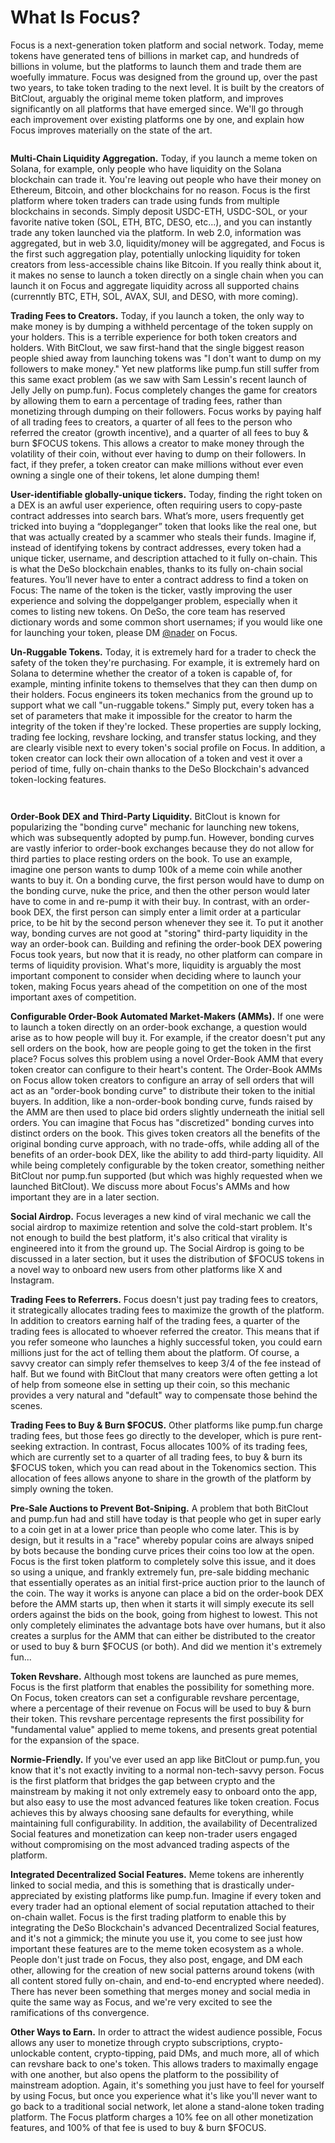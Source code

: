 # What Is Focus?

Focus is a next-generation token platform and social network. Today, meme tokens have generated tens of billions in market cap, and hundreds of billions in volume, but the platforms to launch them and trade them are woefully immature. Focus was designed from the ground up, over the past two years, to take token trading to the next level. It is built by the creators of BitClout, arguably the original meme token platform, and improves significantly on all platforms that have emerged since. We'll go through each improvement over existing platforms one by one, and explain how Focus improves materially on the state of the art.

<figure><img src="https://lh7-rt.googleusercontent.com/docsz/AD_4nXdtElfo_Q9pACePRpcwCR3bzpGCyOM3G1kSL-9ur85GbrF38PZzgB2jqTBxKifwx2W9Q7k5z1sOof9uaSokW5QUUyYMjYIIU8zg9LlclTH_ox-JaPZhiCAnsGQm5MybX5GA05tnvw?key=0P_5h4lc0AvHuJMCOd-Jug3Z" alt=""><figcaption></figcaption></figure>

**Multi-Chain Liquidity Aggregation.** Today, if you launch a meme token on Solana, for example, only people who have liquidity on the Solana blockchain can trade it. You're leaving out people who have their money on Ethereum, Bitcoin, and other blockchains for no reason. Focus is the first platform where token traders can trade using funds from multiple blockchains in seconds. Simply deposit USDC-ETH, USDC-SOL, or your favorite native token (SOL, ETH, BTC, DESO, etc...), and you can instantly trade any token launched via the platform. In web 2.0, information was aggregated, but in web 3.0, liquidity/money will be aggregated, and Focus is the first such aggregation play, potentially unlocking liquidity for token creators from less-accessible chains like Bitcoin. If you really think about it, it makes no sense to launch a token directly on a single chain when you can launch it on Focus and aggregate liquidity across all supported chains (currenntly BTC, ETH, SOL, AVAX, SUI, and DESO, with more coming).

**Trading Fees to Creators.** Today, if you launch a token, the only way to make money is by dumping a withheld percentage of the token supply on your holders. This is a terrible experience for both token creators and holders. With BitClout, we saw first-hand that the single biggest reason people shied away from launching tokens was "I don't want to dump on my followers to make money." Yet new platforms like pump.fun still suffer from this same exact problem (as we saw with Sam Lessin's recent launch of Jelly Jelly on pump.fun). Focus completely changes the game for creators by allowing them to earn a percentage of trading fees, rather than monetizing through dumping on their followers. Focus works by paying half of all trading fees to creators, a quarter of all fees to the person who referred the creator (growth incentive), and a quarter of all fees to buy & burn $FOCUS tokens. This allows a creator to make money through the volatility of their coin, without ever having to dump on their followers. In fact, if they prefer, a token creator can make millions without ever even owning a single one of their tokens, let alone dumping them!

**User-identifiable globally-unique tickers.** Today, finding the right token on a DEX is an awful user experience, often requiring users to copy-paste contract addresses into search bars. What’s more, users frequently get tricked into buying a “doppleganger” token that looks like the real one, but that was actually created by a scammer who steals their funds. Imagine if, instead of identifying tokens by contract addresses, every token had a unique ticker, username, and description attached to it fully on-chain. This is what the DeSo blockchain enables, thanks to its fully on-chain social features. You’ll never have to enter a contract address to find a token on Focus: The name of the token is the ticker, vastly improving the user experience and solving the doppelganger problem, especially when it comes to listing new tokens. On DeSo, the core team has reserved dictionary words and some common short usernames; if you would like one for launching your token, please DM [@nader](https://focus.xyz/nader) on Focus.

**Un-Ruggable Tokens.** Today, it is extremely hard for a trader to check the safety of the token they're purchasing. For example, it is extremely hard on Solana to determine whether the creator of a token is capable of, for example, minting infinite tokens to themselves that they can then dump on their holders. Focus engineers its token mechanics from the ground up to support what we call "un-ruggable tokens." Simply put, every token has a set of parameters that make it impossible for the creator to harm the integrity of the token if they're locked. These properties are supply locking, trading fee locking, revshare locking, and transfer status locking, and they are clearly visible next to every token's social profile on Focus. In addition, a token creator can lock their own allocation of a token and vest it over a period of time, fully on-chain thanks to the DeSo Blockchain's advanced token-locking features.

<figure><img src="https://lh7-rt.googleusercontent.com/docsz/AD_4nXcNX69ImBB6H9ZNNq1-XHWqkILZChXd7TAbcRm2PmGK6TMLGiYc5BP3EyI23-mzHH8neogXq5mI4UFoEggXQxDuNo-6kLTo0Nzft9j8RvxVCtBzqGW-08kuucnC0qnHqtWBPq_exA?key=0P_5h4lc0AvHuJMCOd-Jug3Z" alt=""><figcaption></figcaption></figure>

<figure><img src="https://lh7-rt.googleusercontent.com/docsz/AD_4nXdoOsxvuuciDkbGzJ6ZVZ_CnjeoNHG0aGfd9r5NoZWqivCEmp0sGY7v4b-0YGUyrCd22tqyvZsmP3UVdPP6mmJ8zwBVShXslq76YYbQ7UTBrnvm3H33rPsQ4HzcTk97Hq8_iJeX8w?key=0P_5h4lc0AvHuJMCOd-Jug3Z" alt=""><figcaption></figcaption></figure>

**Order-Book DEX and Third-Party Liquidity.** BitClout is known for popularizing the "bonding curve" mechanic for launching new tokens, which was subsequently adopted by pump.fun. However, bonding curves are vastly inferior to order-book exchanges because they do not allow for third parties to place resting orders on the book. To use an example, imagine one person wants to dump 100k of a meme coin while another wants to buy it. On a bonding curve, the first person would have to dump on the bonding curve, nuke the price, and then the other person would later have to come in and re-pump it with their buy. In contrast, with an order-book DEX, the first person can simply enter a limit order at a particular price, to be hit by the second person whenever they see it. To put it another way, bonding curves are not good at "storing" third-party liquidity in the way an order-book can. Building and refining the order-book DEX powering Focus took years, but now that it is ready, no other platform can compare in terms of liquidity provision. What's more, liquidity is arguably the most important component to consider when deciding where to launch your token, making Focus years ahead of the competition on one of the most important axes of competition.

**Configurable Order-Book Automated Market-Makers (AMMs).** If one were to launch a token directly on an order-book exchange, a question would arise as to how people will buy it. For example, if the creator doesn't put any sell orders on the book, how are people going to get the token in the first place? Focus solves this problem using a novel Order-Book AMM that every token creator can configure to their heart's content. The Order-Book AMMs on Focus allow token creators to configure an array of sell orders that will act as an "order-book bonding curve" to distribute their token to the initial buyers. In addition, like a non-order-book bonding curve, funds raised by the AMM are then used to place bid orders slightly underneath the initial sell orders. You can imagine that Focus has "discretized" bonding curves into distinct orders on the book. This gives token creators all the benefits of the original bonding curve approach, with no trade-offs, while adding all of the benefits of an order-book DEX, like the ability to add third-party liquidity. All while being completely configurable by the token creator, something neither BitClout nor pump.fun supported (but which was highly requested when we launched BitClout). We discuss more about Focus's AMMs and how important they are in a later section.

**Social Airdrop.** Focus leverages a new kind of viral mechanic we call the social airdrop to maximize retention and solve the cold-start problem. It's not enough to build the best platform, it's also critical that virality is engineered into it from the ground up. The Social Airdrop is going to be discussed in a later section, but it uses the distribution of $FOCUS tokens in a novel way to onboard new users from other platforms like X and Instagram.

**Trading Fees to Referrers.** Focus doesn't just pay trading fees to creators, it strategically allocates trading fees to maximize the growth of the platform. In addition to creators earning half of the trading fees, a quarter of the trading fees is allocated to whoever referred the creator. This means that if you refer someone who launches a highly successful token, you could earn millions just for the act of telling them about the platform. Of course, a savvy creator can simply refer themselves to keep 3/4 of the fee instead of half. But we found with BitClout that many creators were often getting a lot of help from someone else in setting up their coin, so this mechanic provides a very natural and "default" way to compensate those behind the scenes.

**Trading Fees to Buy & Burn $FOCUS.** Other platforms like pump.fun charge trading fees, but those fees go directly to the developer, which is pure rent-seeking extraction. In contrast, Focus allocates 100% of its trading fees, which are currently set to a quarter of all trading fees, to buy & burn its $FOCUS token, which you can read about in the Tokenomics section. This allocation of fees allows anyone to share in the growth of the platform by simply owning the token.

**Pre-Sale Auctions to Prevent Bot-Sniping.** A problem that both BitClout and pump.fun had and still have today is that people who get in super early to a coin get in at a lower price than people who come later. This is by design, but it results in a "race" whereby popular coins are always sniped by bots because the bonding curve prices their coins too low at the open. Focus is the first token platform to completely solve this issue, and it does so using a unique, and frankly extremely fun, pre-sale bidding mechanic that essentially operates as an initial first-price auction prior to the launch of the coin. The way it works is anyone can place a bid on the order-book DEX before the AMM starts up, then when it starts it will simply execute its sell orders against the bids on the book, going from highest to lowest. This not only completely eliminates the advantage bots have over humans, but it also creates a surplus for the AMM that can either be distributed to the creator or used to buy & burn $FOCUS (or both). And did we mention it's extremely fun...

**Token Revshare.** Although most tokens are launched as pure memes, Focus is the first platform that enables the possibility for something more. On Focus, token creators can set a configurable revshare percentage, where a percentage of their revenue on Focus will be used to buy & burn their token. This revshare percentage represents the first possibility for "fundamental value" applied to meme tokens, and presents great potential for the expansion of the space.

**Normie-Friendly.** If you've ever used an app like BitClout or pump.fun, you know that it's not exactly inviting to a normal non-tech-savvy person. Focus is the first platform that bridges the gap between crypto and the mainstream by making it not only extremely easy to onboard onto the app, but also easy to use the most advanced features like token creation. Focus achieves this by always choosing sane defaults for everything, while maintaining full configurability. In addition, the availability of Decentralized Social features and monetization can keep non-trader users engaged without compromising on the most advanced trading aspects of the platform.

**Integrated Decentralized Social Features.** Meme tokens are inherently linked to social media, and this is something that is drastically under-appreciated by existing platforms like pump.fun. Imagine if every token and every trader had an optional element of social reputation attached to their on-chain wallet. Focus is the first trading platform to enable this by integrating the DeSo Blockchain's advanced Decentralized Social features, and it's not a gimmick; the minute you use it, you come to see just how important these features are to the meme token ecosystem as a whole. People don't just trade on Focus, they also post, engage, and DM each other, allowing for the creation of new social patterns around tokens (with all content stored fully on-chain, and end-to-end encrypted where needed). There has never been something that merges money and social media in quite the same way as Focus, and we're very excited to see the ramifications of ths convergence.

**Other Ways to Earn.** In order to attract the widest audience possible, Focus allows any user to monetize through crypto subscriptions, crypto-unlockable content, crypto-tipping, paid DMs, and much more, all of which can revshare back to one's token. This allows traders to maximally engage with one another, but also opens the platform to the possibility of mainstream adoption. Again, it's something you just have to feel for yourself by using Focus, but once you experience what it's like you'll never want to go back to a traditional social network, let alone a stand-alone token trading platform. The Focus platform charges a 10% fee on all other monetization features, and 100% of that fee is used to buy & burn $FOCUS.

